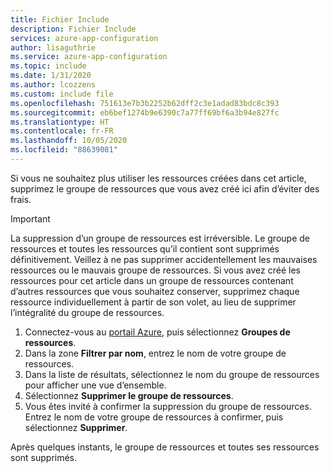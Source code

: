 ```yaml
---
title: Fichier Include
description: Fichier Include
services: azure-app-configuration
author: lisaguthrie
ms.service: azure-app-configuration
ms.topic: include
ms.date: 1/31/2020
ms.author: lcozzens
ms.custom: include file
ms.openlocfilehash: 751613e7b3b2252b62dff2c3e1adad83bdc8c393
ms.sourcegitcommit: eb6bef1274b9e6390c7a77ff69bf6a3b94e827fc
ms.translationtype: HT
ms.contentlocale: fr-FR
ms.lasthandoff: 10/05/2020
ms.locfileid: "88639081"
---
```

Si vous ne souhaitez plus utiliser les ressources créées dans cet article, supprimez le groupe de ressources que vous avez créé ici afin d’éviter des frais.

> [!IMPORTANT]
> La suppression d’un groupe de ressources est irréversible. Le groupe de ressources et toutes les ressources qu’il contient sont supprimés définitivement. Veillez à ne pas supprimer accidentellement les mauvaises ressources ou le mauvais groupe de ressources. Si vous avez créé les ressources pour cet article dans un groupe de ressources contenant d’autres ressources que vous souhaitez conserver, supprimez chaque ressource individuellement à partir de son volet, au lieu de supprimer l’intégralité du groupe de ressources.

1. Connectez-vous au [portail Azure](https://portal.azure.com), puis sélectionnez **Groupes de ressources**.
1. Dans la zone **Filtrer par nom**, entrez le nom de votre groupe de ressources. 
1. Dans la liste de résultats, sélectionnez le nom du groupe de ressources pour afficher une vue d’ensemble.
1. Sélectionnez **Supprimer le groupe de ressources**.
1. Vous êtes invité à confirmer la suppression du groupe de ressources. Entrez le nom de votre groupe de ressources à confirmer, puis sélectionnez **Supprimer**.

Après quelques instants, le groupe de ressources et toutes ses ressources sont supprimés.

